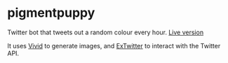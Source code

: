# pigmentpuppy

Twitter bot that tweets out a random colour every hour. 
[Live version](https://twitter.com/pigmentpuppy)

It uses [Vivid](https://github.com/jamesotron/vivid.ex)
to generate images, and [ExTwitter](https://github.com/parroty/extwitter)
to interact with the Twitter API.
